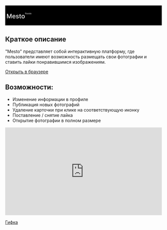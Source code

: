 ![header](./src/images/mesto_header.png)

## Краткое описание

"Mesto" представляет собой интерактивную платформу, где пользователи имеют возможность размещать свои фотографии и ставить лайки понравившимся изображениям.

[Открыть в браузере](https://lordmontroz.github.io/mesto-project-ff/)

## Возможности:

- Изменение информации в профиле
- Публикация новых фотографий
- Удаление карточки при клике на соответствующую иконку
- Поставление / снятие лайка
- Открытие фотографии в полном размере

<div style="width:100%;height:0;padding-bottom:56%;position:relative;"><iframe src="https://giphy.com/embed/DIZSZzdlctDyxKCAk7" width="100%" height="100%" style="position:absolute" frameBorder="0" class="giphy-embed" allowFullScreen></iframe></div><p><a href="https://giphy.com/gifs/DIZSZzdlctDyxKCAk7">Гифка</a></p>
